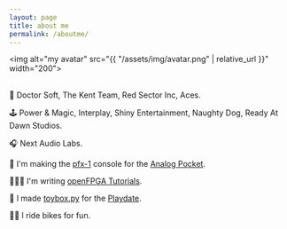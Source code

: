 ```yaml
---
layout: page
title: about me
permalink: /aboutme/
---
```


<script data-name="BMC-Widget" data-cfasync="false" src="https://cdnjs.buymeacoffee.com/1.0.0/widget.prod.min.js" data-id="pg9nzdkgfks" data-description="Buy me a coffee" data-message="" data-color="#FFDD00" data-position="Right" data-x_margin="18" data-y_margin="18"></script>

<img alt="my avatar" src="{{ "/assets/img/avatar.png" | relative_url }}" width="200"> 
<br>
<br>


💾 Doctor Soft, The Kent Team, Red Sector Inc, Aces.

🕹️ Power & Magic, Interplay, Shiny Entertainment, Naughty Dog, Ready At Dawn Studios.

🎧 Next Audio Labs.

👾 I'm making the [pfx-1](/ProjectFreedom/) console for the [Analog Pocket](https://www.analogue.co/pocket).

👨🏻‍🎓 I'm writing [openFPGA Tutorials](https://openfpgatutorials.org).

🧸 I made [toybox.py](/toybox.py/) for the [Playdate](http://play.date).

🚴‍♂️ I ride bikes for fun.
